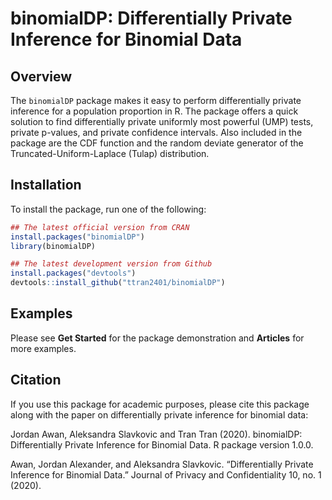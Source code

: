 binomialDP: Differentially Private Inference for Binomial Data
================

## Overview

The `binomialDP` package makes it easy to perform differentially private
inference for a population proportion in R. The package offers a quick
solution to find differentially private uniformly most powerful (UMP)
tests, private p-values, and private confidence intervals. Also included
in the package are the CDF function and the random deviate generator of
the Truncated-Uniform-Laplace (Tulap) distribution.

## Installation

To install the package, run one of the following:

``` r
## The latest official version from CRAN
install.packages("binomialDP")
library(binomialDP)

## The latest development version from Github
install.packages("devtools")
devtools::install_github("ttran2401/binomialDP")
```

## Examples

Please see **Get Started** for the package demonstration and
**Articles** for more examples.

## Citation

If you use this package for academic purposes, please cite this package
along with the paper on differentially private inference for binomial
data:

Jordan Awan, Aleksandra Slavkovic and Tran Tran (2020). binomialDP:
Differentially Private Inference for Binomial Data. R package version
1.0.0.

Awan, Jordan Alexander, and Aleksandra Slavkovic. “Differentially
Private Inference for Binomial Data.” Journal of Privacy and
Confidentiality 10, no. 1 (2020).

